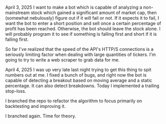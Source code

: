 April 3, 2025
I want to make a bot which is capable of analyzing a non-mainstream stock which gained a significant amount of market cap, then (somewhat nebulously) figure out if it will fail or not. If it expects it to fail, I want the bot to enter a short position and sell once a certain percentage of profit has been reached. Otherwise, the bot should leave the stock alone. I will probably program it to see if something is falling first and short if it is falling first.

So far I've realized that the speed of the API's HTTP/S connections is a seriously limiting factor when dealing with large quantities of tickers. I'm going to try to write a web scraper to grab data for me.


April 4, 2025
I was up very late last night trying to get this thing to spit numbers out at me.
I fixed a bunch of bugs, and right now the bot is capable of detecting a breakout based on moving average and a static percentage. It can also detect breakdowns.
Today I implemented a trailing stop-loss.

I branched the repo to refactor the algorithm to focus primarily on backtesting and improving it.

I branched again. Time for theory.
